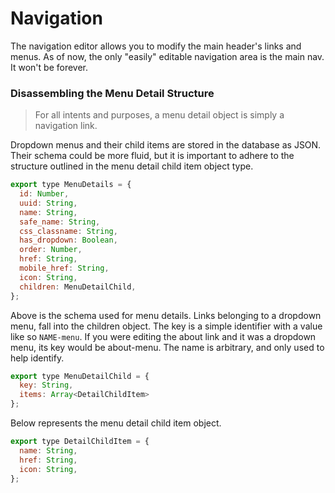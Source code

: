 # Navigation

The navigation editor allows you to modify the main header's links and menus. As of now, the only "easily" editable navigation area is the main nav. It won't be forever.


### Disassembling the Menu Detail Structure

> For all intents and purposes, a menu detail object is simply a navigation link.

Dropdown menus and their child items are stored in the database as JSON. Their schema could be more fluid, but it is important to adhere to the structure outlined in the menu detail child item object type.

```javascript
export type MenuDetails = {
  id: Number,
  uuid: String,
  name: String,
  safe_name: String,
  css_classname: String,
  has_dropdown: Boolean,
  order: Number,
  href: String,
  mobile_href: String,
  icon: String,
  children: MenuDetailChild,
};

```
Above is the schema used for menu details. Links belonging to a dropdown menu, fall into the children object. The key is a simple identifier with a value like so `NAME-menu`. If you were editing the about link and it was a dropdown menu, its key would be about-menu. The name is arbitrary, and only used to help identify.


```javascript
export type MenuDetailChild = {
  key: String,
  items: Array<DetailChildItem>
};

```

Below represents the menu detail child item object.
```javascript
export type DetailChildItem = {
  name: String,
  href: String,
  icon: String,
};

```
